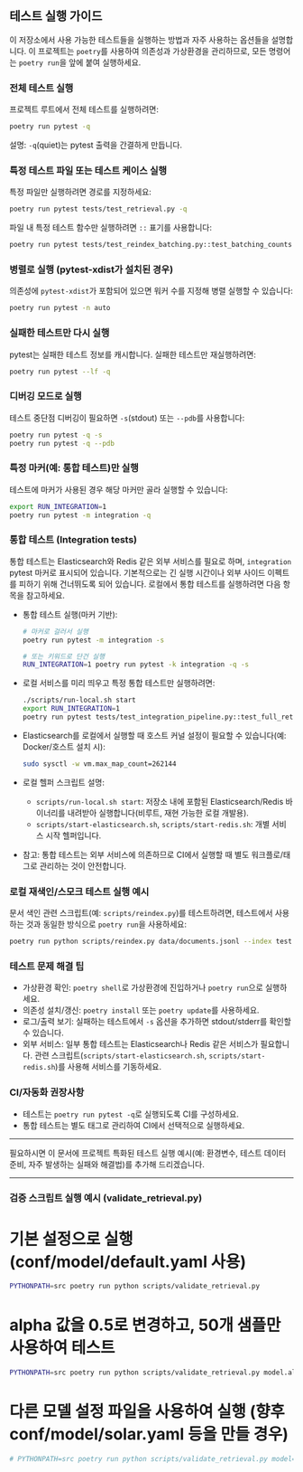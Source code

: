 ## 테스트 실행 가이드

이 저장소에서 사용 가능한 테스트들을 실행하는 방법과 자주 사용하는 옵션들을 설명합니다. 이 프로젝트는 `poetry`를 사용하여 의존성과 가상환경을 관리하므로, 모든 명령어는 `poetry run`을 앞에 붙여 실행하세요.

### 전체 테스트 실행

프로젝트 루트에서 전체 테스트를 실행하려면:

```bash
poetry run pytest -q
```

설명: `-q`(quiet)는 pytest 출력을 간결하게 만듭니다.

### 특정 테스트 파일 또는 테스트 케이스 실행

특정 파일만 실행하려면 경로를 지정하세요:

```bash
poetry run pytest tests/test_retrieval.py -q
```

파일 내 특정 테스트 함수만 실행하려면 `::` 표기를 사용합니다:

```bash
poetry run pytest tests/test_reindex_batching.py::test_batching_counts -q
```

### 병렬로 실행 (pytest-xdist가 설치된 경우)

의존성에 `pytest-xdist`가 포함되어 있으면 워커 수를 지정해 병렬 실행할 수 있습니다:

```bash
poetry run pytest -n auto
```

### 실패한 테스트만 다시 실행

pytest는 실패한 테스트 정보를 캐시합니다. 실패한 테스트만 재실행하려면:

```bash
poetry run pytest --lf -q
```

### 디버깅 모드로 실행

테스트 중단점 디버깅이 필요하면 `-s`(stdout) 또는 `--pdb`를 사용합니다:

```bash
poetry run pytest -q -s
poetry run pytest -q --pdb
```

### 특정 마커(예: 통합 테스트)만 실행

테스트에 마커가 사용된 경우 해당 마커만 골라 실행할 수 있습니다:

```bash
export RUN_INTEGRATION=1
poetry run pytest -m integration -q
```

### 통합 테스트 (Integration tests)

통합 테스트는 Elasticsearch와 Redis 같은 외부 서비스를 필요로 하며, `integration` pytest 마커로 표시되어 있습니다. 기본적으로는 긴 실행 시간이나 외부 사이드 이펙트를 피하기 위해 건너뛰도록 되어 있습니다. 로컬에서 통합 테스트를 실행하려면 다음 항목을 참고하세요.

- 통합 테스트 실행(마커 기반):

	```bash
	# 마커로 걸러서 실행
	poetry run pytest -m integration -s

	# 또는 키워드로 단건 실행
	RUN_INTEGRATION=1 poetry run pytest -k integration -q -s
	```

- 로컬 서비스를 미리 띄우고 특정 통합 테스트만 실행하려면:

	```bash
	./scripts/run-local.sh start
	export RUN_INTEGRATION=1
	poetry run pytest tests/test_integration_pipeline.py::test_full_retrieval_pipeline -s
	```

- Elasticsearch를 로컬에서 실행할 때 호스트 커널 설정이 필요할 수 있습니다(예: Docker/호스트 설치 시):

	```bash
	sudo sysctl -w vm.max_map_count=262144
	```

- 로컬 헬퍼 스크립트 설명:
	- `scripts/run-local.sh start`: 저장소 내에 포함된 Elasticsearch/Redis 바이너리를 내려받아 실행합니다(비루트, 재현 가능한 로컬 개발용).
	- `scripts/start-elasticsearch.sh`, `scripts/start-redis.sh`: 개별 서비스 시작 헬퍼입니다.

- 참고: 통합 테스트는 외부 서비스에 의존하므로 CI에서 실행할 때 별도 워크플로/태그로 관리하는 것이 안전합니다.

### 로컬 재색인/스모크 테스트 실행 예시

문서 색인 관련 스크립트(예: `scripts/reindex.py`)를 테스트하려면, 테스트에서 사용하는 것과 동일한 방식으로 `poetry run`을 사용하세요:

```bash
poetry run python scripts/reindex.py data/documents.jsonl --index test
```

### 테스트 문제 해결 팁

- 가상환경 확인: `poetry shell`로 가상환경에 진입하거나 `poetry run`으로 실행하세요.
- 의존성 설치/갱신: `poetry install` 또는 `poetry update`를 사용하세요.
- 로그/출력 보기: 실패하는 테스트에서 `-s` 옵션을 추가하면 stdout/stderr를 확인할 수 있습니다.
- 외부 서비스: 일부 통합 테스트는 Elasticsearch나 Redis 같은 서비스가 필요합니다. 관련 스크립트(`scripts/start-elasticsearch.sh`, `scripts/start-redis.sh`)를 사용해 서비스를 기동하세요.

### CI/자동화 권장사항

- 테스트는 `poetry run pytest -q`로 실행되도록 CI를 구성하세요.
- 통합 테스트는 별도 태그로 관리하여 CI에서 선택적으로 실행하세요.

---

필요하시면 이 문서에 프로젝트 특화된 테스트 실행 예시(예: 환경변수, 테스트 데이터 준비, 자주 발생하는 실패와 해결법)를 추가해 드리겠습니다.

---

### 검증 스크립트 실행 예시 (validate_retrieval.py)

# 기본 설정으로 실행 (conf/model/default.yaml 사용)
```bash
PYTHONPATH=src poetry run python scripts/validate_retrieval.py
```

# alpha 값을 0.5로 변경하고, 50개 샘플만 사용하여 테스트
```bash
PYTHONPATH=src poetry run python scripts/validate_retrieval.py model.alpha=0.5 limit=50
```

# 다른 모델 설정 파일을 사용하여 실행 (향후 conf/model/solar.yaml 등을 만들 경우)
```bash
# PYTHONPATH=src poetry run python scripts/validate_retrieval.py model=solar
```